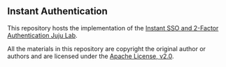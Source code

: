 Instant Authentication
----------------------

This repository hosts the implementation of the [Instant SSO and 2-Factor Authentication Juju Lab](https://juju.ubuntu.com/community/lab/instant-sso-and-2fa/).

All the materials in this repository are copyright the original author or authors and are licensed under the [Apache License, v2.0](http://www.apache.org/licenses/LICENSE-2.0).